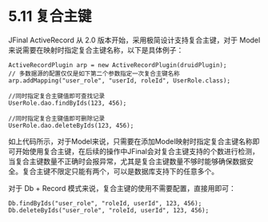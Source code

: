 # 5.11 复合主键
JFinal ActiveRecord 从 2.0 版本开始，采用极简设计支持复合主键，对于 Model 来说需要在映射时指定复合主键名称，以下是具体例子：
```
ActiveRecordPlugin arp = new ActiveRecordPlugin(druidPlugin);
// 多数据源的配置仅仅是如下第二个参数指定一次复合主键名称
arp.addMapping("user_role", "userId, roleId", UserRole.class);
 
//同时指定复合主键值即可查找记录
UserRole.dao.findByIds(123, 456);
 
//同时指定复合主键值即可删除记录
UserRole.dao.deleteByIds(123, 456);
```

如上代码所示，对于Model来说，只需要在添加Model映射时指定复合主键名称即可开始使用复合主键，在后续的操作中JFinal会对复合主键支持的个数进行检测，当复合主键数量不正确时会报异常，尤其是复合主键数量不够时能够确保数据安全。复合主键不限定只能有两个，可以是数据库支持下的任意多个。

对于 Db + Record 模式来说，复合主键的使用不需要配置，直接用即可：
```
Db.findByIds("user_role", "roleId, userId", 123, 456);
Db.deleteByIds("user_role", "roleId, userId", 123, 456);
```
